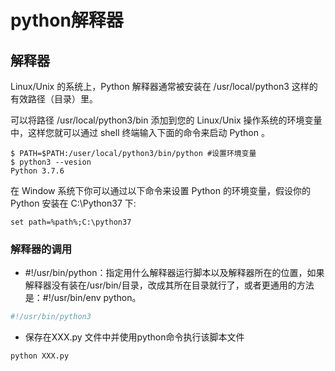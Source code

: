 # python解释器

## 解释器

Linux/Unix 的系统上，Python 解释器通常被安装在 /usr/local/python3 这样的有效路径（目录）里。

可以将路径 /usr/local/python3/bin 添加到您的 Linux/Unix 操作系统的环境变量中，这样您就可以通过 shell 终端输入下面的命令来启动 Python 。

```shell
$ PATH=$PATH:/user/local/python3/bin/python #设置环境变量
$ python3 --vesion
Python 3.7.6
```

在 Window 系统下你可以通过以下命令来设置 Python 的环境变量，假设你的 Python 安装在 C:\Python37 下:

```windows
set path=%path%;C:\python37
```

### 解释器的调用

- ​​#!/usr/bin/python​​ ：指定用什么解释器运行脚本以及解释器所在的位置，如果解释器没有装在/usr/bin/目录，改成其所在目录就行了，或者更通用的方法是：​#!/usr/bin/env python​。

```python
#!/usr/bin/python3
```

- 保存在XXX.py​ 文件中并使用python命令执行该脚本文件

```shell
python XXX.py
```
